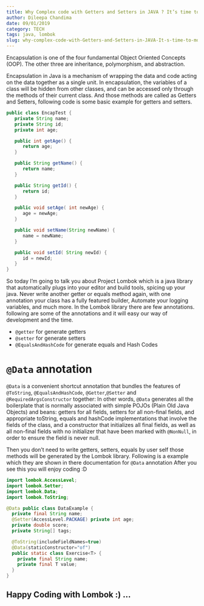 ```yaml
---
title: Why Complex code with Getters and Setters in JAVA ? It’s time to move with Lombok
author: Dileepa Chandima
date: 09/01/2019
category: TECH
tags: java, lombok
slug: why-complex-code-with-Getters-and-Setters-in-JAVA-It-s-time-to-move-with-Lombok
---
```


Encapsulation is one of the four fundamental Object Oriented Concepts (OOP). The other three are inheritance, polymorphism, and abstraction.

Encapsulation in Java is a mechanism of wrapping the data and code acting on the data together as a single unit. In encapsulation, the variables of a class will be hidden from other classes, and can be accessed only through the methods of their current class. And those methods are called as Getters and Setters, following code is some basic example for getters and setters.

```java
public class EncapTest {
   private String name;
   private String id;
   private int age;

   public int getAge() {
      return age;
   }

   public String getName() {
      return name;
   }

   public String getId() {
      return id;
   }

   public void setAge( int newAge) {
      age = newAge;
   }

   public void setName(String newName) {
      name = newName;
   }

   public void setId( String newId) {
      id = newId;
   }
}
```

So today I’m going to talk you about Project Lombok which is a java library that automatically plugs into your editor and build tools, spicing up your java.
Never write another getter or equals method again, with one annotation your class has a fully featured builder, Automate your logging variables, and much more.
In the Lombok library there are few annotations. following are some of the annotations and it will easy our way of development and the time.

- `@getter` for generate getters
- `@setter` for generate setters
- `@EqualsAndHashCode` for generate equals and Hash Codes

# `@Data` annotation

`@Data` is a convenient shortcut annotation that bundles the features of `@ToString`, `@EqualsAndHashCode`, `@Getter`,`@Setter` and `@RequiredArgsConstructor` together: In other words, `@Data` generates all the boilerplate that is normally associated with simple POJOs (Plain Old Java Objects) and beans: getters for all fields, setters for all non-final fields, and appropriate toString, equals and hashCode implementations that involve the fields of the class, and a constructor that initializes all final fields, as well as all non-final fields with no initializer that have been marked with `@NonNull`, in order to ensure the field is never null.

Then you don’t need to write getters, setters, equals by user self those methods will be generated by the Lombok library.
Following is a example which they are shown in there documentation for `@Data` annotation After you see this you will enjoy coding :D

```java
import lombok.AccessLevel;
import lombok.Setter;
import lombok.Data;
import lombok.ToString;

@Data public class DataExample {
  private final String name;
  @Setter(AccessLevel.PACKAGE) private int age;
  private double score;
  private String[] tags;

  @ToString(includeFieldNames=true)
  @Data(staticConstructor="of")
  public static class Exercise<T> {
    private final String name;
    private final T value;
  }
}
```

## Happy Coding with Lombok :) …
